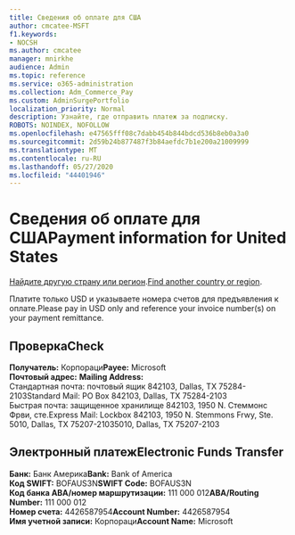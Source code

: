 ```yaml
---
title: Сведения об оплате для США
author: cmcatee-MSFT
f1.keywords:
- NOCSH
ms.author: cmcatee
manager: mnirkhe
audience: Admin
ms.topic: reference
ms.service: o365-administration
ms.collection: Adm_Commerce_Pay
ms.custom: AdminSurgePortfolio
localization_priority: Normal
description: Узнайте, где отправить платеж за подписку.
ROBOTS: NOINDEX, NOFOLLOW
ms.openlocfilehash: e47565fff08c7dabb454b844bdcd536b8eb0a3a0
ms.sourcegitcommit: 2d59b24b877487f3b84aefdc7b1e200a21009999
ms.translationtype: MT
ms.contentlocale: ru-RU
ms.lasthandoff: 05/27/2020
ms.locfileid: "44401946"
---
```

# <a name="payment-information-for-united-states"></a><span data-ttu-id="a5f68-103">Сведения об оплате для США</span><span class="sxs-lookup"><span data-stu-id="a5f68-103">Payment information for United States</span></span>

<span data-ttu-id="a5f68-104">[Найдите другую страну или регион](../billing-and-payments/pay-for-your-subscription.md).</span><span class="sxs-lookup"><span data-stu-id="a5f68-104">[Find another country or region](../billing-and-payments/pay-for-your-subscription.md).</span></span>

<span data-ttu-id="a5f68-105">Платите только USD и указываете номера счетов для предъявления к оплате.</span><span class="sxs-lookup"><span data-stu-id="a5f68-105">Please pay in USD only and reference your invoice number(s) on your payment remittance.</span></span>

## <a name="check"></a><span data-ttu-id="a5f68-106">Проверка</span><span class="sxs-lookup"><span data-stu-id="a5f68-106">Check</span></span>

<span data-ttu-id="a5f68-107">**Получатель:** Корпораци</span><span class="sxs-lookup"><span data-stu-id="a5f68-107">**Payee:** Microsoft</span></span>  
<span data-ttu-id="a5f68-108">**Почтовый адрес:** </span><span class="sxs-lookup"><span data-stu-id="a5f68-108">**Mailing Address:** </span></span>  
<span data-ttu-id="a5f68-109">Стандартная почта: почтовый ящик 842103, Dallas, TX 75284-2103</span><span class="sxs-lookup"><span data-stu-id="a5f68-109">Standard Mail: PO Box 842103, Dallas, TX 75284-2103</span></span>  
<span data-ttu-id="a5f68-110">Быстрая почта: защищенное хранилище 842103, 1950 N. Стеммонс Фрви, сте.</span><span class="sxs-lookup"><span data-stu-id="a5f68-110">Express Mail: Lockbox 842103, 1950 N. Stemmons Frwy, Ste.</span></span> <span data-ttu-id="a5f68-111">5010, Dallas, TX 75207-2103</span><span class="sxs-lookup"><span data-stu-id="a5f68-111">5010, Dallas, TX 75207-2103</span></span>

## <a name="electronic-funds-transfer"></a><span data-ttu-id="a5f68-112">Электронный платеж</span><span class="sxs-lookup"><span data-stu-id="a5f68-112">Electronic Funds Transfer</span></span>

<span data-ttu-id="a5f68-113">**Банк:** Банк Америка</span><span class="sxs-lookup"><span data-stu-id="a5f68-113">**Bank:** Bank of America</span></span>  
<span data-ttu-id="a5f68-114">**Код SWIFT:** BOFAUS3N</span><span class="sxs-lookup"><span data-stu-id="a5f68-114">**SWIFT Code:** BOFAUS3N</span></span>  
<span data-ttu-id="a5f68-115">**Код банка ABA/номер маршрутизации:** 111 000 012</span><span class="sxs-lookup"><span data-stu-id="a5f68-115">**ABA/Routing Number:** 111 000 012</span></span>  
<span data-ttu-id="a5f68-116">**Номер счета:** 4426587954</span><span class="sxs-lookup"><span data-stu-id="a5f68-116">**Account Number:** 4426587954</span></span>  
<span data-ttu-id="a5f68-117">**Имя учетной записи:** Корпораци</span><span class="sxs-lookup"><span data-stu-id="a5f68-117">**Account Name:** Microsoft</span></span>  
